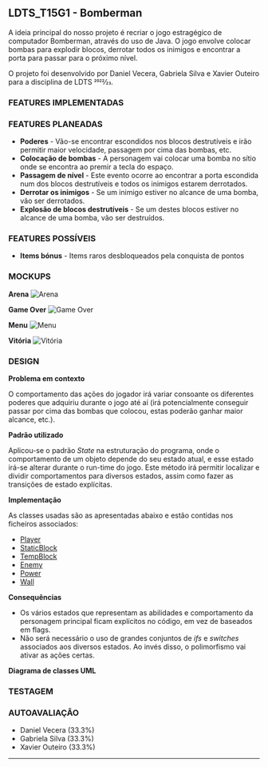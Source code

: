 ## LDTS_T15G1 - Bomberman

A ideia principal do nosso projeto é recriar o jogo estragégico de computador Bomberman, através do uso de Java. O jogo envolve colocar bombas para explodir blocos, derrotar todos os inimigos e encontrar a porta para passar para o próximo nível.

O projeto foi desenvolvido por Daniel Vecera, Gabriela Silva e Xavier Outeiro para a disciplina de LDTS 2022⁄23.

### FEATURES IMPLEMENTADAS



### FEATURES PLANEADAS

- **Poderes** - Vão-se encontrar escondidos nos blocos destrutíveis e irão permitir maior velocidade, passagem por cima das bombas, etc.
- **Colocação de bombas** - A personagem vai colocar uma bomba no sítio onde se encontra ao premir a tecla do espaço.
- **Passagem de nível** - Este evento ocorre ao encontrar a porta escondida num dos blocos destrutíveis e todos os inimigos estarem derrotados.
- **Derrotar os inimigos** - Se um inimigo estiver no alcance de uma bomba, vão ser derrotados.
- **Explosão de blocos destrutíveis** - Se um destes blocos estiver no alcance de uma bomba, vão ser destruídos.

### FEATURES POSSÍVEIS

- **Items bónus** - Items raros desbloqueados pela conquista de pontos

### MOCKUPS

**Arena**
![Arena](https://github.com/FEUP-LDTS-2022/project-l15gr01/blob/develop/images/Arena-1.png)

**Game Over**
![Game Over](https://github.com/FEUP-LDTS-2022/project-l15gr01/blob/develop/images/GameOver-1.png)

**Menu**
![Menu](https://github.com/FEUP-LDTS-2022/project-l15gr01/blob/develop/images/Menu-1.png)

**Vitória**
![Vitória](https://github.com/FEUP-LDTS-2022/project-l15gr01/blob/develop/images/Victory-1.png)

### DESIGN

**Problema em contexto** 

O comportamento das ações do jogador irá variar consoante os diferentes poderes que adquiriu durante o jogo até aí (irá potencialmente conseguir passar por cima das bombas que colocou, estas poderão ganhar maior alcance, etc.).

**Padrão utilizado**

Aplicou-se o padrão *State* na estruturação do programa, onde o comportamento de um objeto depende do seu estado atual, e esse estado irá-se alterar durante o run-time do jogo. Este método irá permitir localizar e dividir comportamentos para diversos estados, assim como fazer as transições de estado explícitas.

**Implementação**

As classes usadas são as apresentadas abaixo e estão contidas nos ficheiros associados:

- [Player](https://github.com/FEUP-LDTS-2022/project-l15gr01/blob/develop/src/main/java/feupL15G01/model/game/elements/Player.java)
- [StaticBlock](https://github.com/FEUP-LDTS-2022/project-l15gr01/blob/develop/src/main/java/feupL15G01/model/game/elements/FixBlock.java)
- [TempBlock](https://github.com/FEUP-LDTS-2022/project-l15gr01/blob/develop/src/main/java/feupL15G01/model/game/elements/TempBlock.java)
- [Enemy](https://github.com/FEUP-LDTS-2022/project-l15gr01/blob/develop/src/main/java/feupL15G01/model/game/elements/Enemy.java)
- [Power](https://github.com/FEUP-LDTS-2022/project-l15gr01/blob/develop/src/main/java/feupL15G01/model/game/elements/Power.java)
- [Wall](https://github.com/FEUP-LDTS-2022/project-l15gr01/blob/develop/src/main/java/feupL15G01/model/game/elements/Wall.java)

**Consequências**

- Os vários estados que representam as abilidades e comportamento da personagem principal ficam explícitos no código, em vez de baseados em flags.
- Não será necessário o uso de grandes conjuntos de *ifs* e *switches* associados aos diversos estados. Ao invés disso, o polimorfismo vai ativar as ações certas.

**Diagrama de classes UML**

### TESTAGEM

### AUTOAVALIAÇÃO

- Daniel Vecera (33.3%)
- Gabriela Silva (33.3%)
- Xavier Outeiro (33.3%)

------
